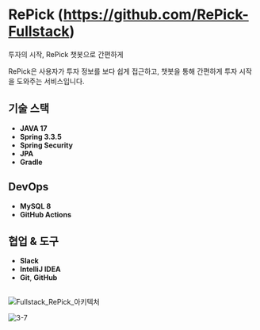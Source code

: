 # RePick (https://github.com/RePick-Fullstack)

투자의 시작, RePick 챗봇으로 간편하게

RePick은 사용자가 투자 정보를 보다 쉽게 접근하고, 챗봇을 통해 간편하게 투자 시작을 도와주는 서비스입니다.

## 기술 스택

- **JAVA 17**
- **Spring 3.3.5**  
- **Spring Security**
- **JPA**
- **Gradle**

## DevOps

- **MySQL 8** 
- **GitHub Actions** 

## 협업 & 도구

- **Slack** 
- **IntelliJ IDEA** 
- **Git**, **GitHub** 

## 
![Fullstack_RePick_아키텍처](https://github.com/user-attachments/assets/49fc2f92-aa54-49c0-b78f-50fd68aec8e4)

![3-7](https://github.com/user-attachments/assets/a32d31a3-89af-4e3c-a9db-6a369b0d4bac)

